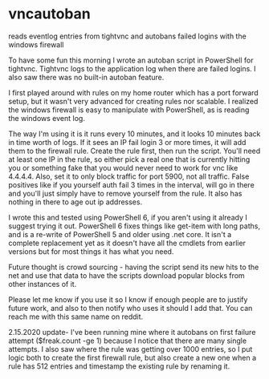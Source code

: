 # vncautoban
reads eventlog entries from tightvnc and autobans failed logins with the windows firewall

To have some fun this morning I wrote an autoban script in PowerShell for tightvnc. Tightvnc logs to the application log when there are failed logins. I also saw there was no built-in autoban feature.

I first played around with rules on my home router which has a port forward setup, but it wasn't very advanced for creating rules nor scalable. I realized the windows firewall is easy to manipulate with PowerShell, as is reading the windows event log.

The way I'm using it is it runs every 10 minutes, and it looks 10 minutes back in time worth of logs. If it sees an IP fail login 3 or more times, it will add them to the firewall rule. Create the rule first, then run the script. You'll need at least one IP in the rule, so either pick a real one that is currently hitting you or something fake that you would never need to work for vnc like 4.4.4.4. Also, set it to only block traffic for port 5900, not all traffic. False positives like if you yourself auth fail 3 times in the interval, will go in there and you'll just simply have to remove yourself from the rule. It also has nothing in there to age out ip addresses.

I wrote this and tested using PowerShell 6, if you aren't using it already I suggest trying it out. PowerShell 6 fixes things like get-item with long paths, and is a re-write of PowerShell 5 and older using .net core. It isn't a complete replacement yet as it doesn't have all the cmdlets from earlier versions but for most things it has what you need.

Future thought is crowd sourcing - having the script send its new hits to the net and use that data to have the scripts download popular blocks from other instances of it.

Please let me know if you use it so I know if enough people are to justify future work, and also to then notify who uses it should I add that. You can reach me with this same name on reddit.

2.15.2020 update-
I've been running mine where it autobans on first failure attempt ($freak.count -ge 1) because I notice that there are many single attempts. I also saw where the rule was getting over 1000 entries, so I put logic both to create the first firewall rule, but also create a new one when a rule has 512 entries and timestamp the existing rule by renaming it.
